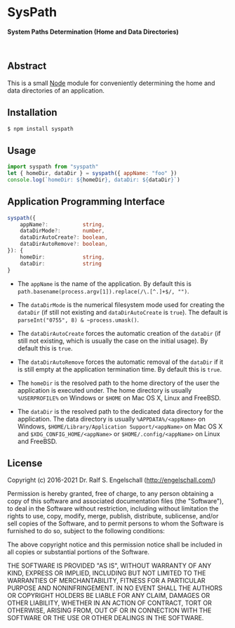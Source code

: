 
SysPath
=======

**System Paths Determination (Home and Data Directories)**

<p/>
<img src="https://nodei.co/npm/syspath.png?downloads=true&stars=true" alt=""/>

<p/>
<img src="https://david-dm.org/rse/syspath.png" alt=""/>

Abstract
--------

This is a small [Node](https://nodejs.org/) module for conveniently
determining the home and data directories of an application.

Installation
------------

```sh
$ npm install syspath
```

Usage
-----

```js
import syspath from "syspath"
let { homeDir, dataDir } = syspath({ appName: "foo" })
console.log(`homeDir: ${homeDir}, dataDir: ${dataDir}`)
```

Application Programming Interface
---------------------------------

```ts
syspath({
    appName?:           string,
    dataDirMode?:       number,
    dataDirAutoCreate?: boolean,
    dataDirAutoRemove?: boolean,
}): {
    homeDir:            string,
    dataDir:            string
}
```

- The `appName` is the name of the application. By default this is
  `path.basename(process.argv[1]).replace(/\.[^.]+$/, "")`.

- The `dataDirMode` is the numerical filesystem mode used for creating the
  `dataDir` (if still not existing and `dataDirAutoCreate` is `true`). The
  default is `parseInt("0755", 8) & ~process.umask()`.

- The `dataDirAutoCreate` forces the automatic creation of the `dataDir`
  (if still not existing, which is usually the case on the initial usage).
  By default this is `true`.

- The `dataDirAutoRemove` forces the automatic removal of the `dataDir` if
  it is still empty at the application termination time. By default this
  is `true`.

- The `homeDir` is the resolved path to the home directory of the user
  the application is executed under. The home directory is usually
  `%USERPROFILE%` on Windows or `$HOME` on Mac OS X, Linux and FreeBSD.

- The `dataDir` is the resolved path to the dedicated data directory for
  the application. The data directory is usually `%APPDATA%/<appName>` on
  Windows, `$HOME/Library/Application Support/<appName>` on Mac OS X and
  `$XDG_CONFIG_HOME/<appName>` or `$HOME/.config/<appName>` on Linux and
  FreeBSD.

License
-------

Copyright (c) 2016-2021 Dr. Ralf S. Engelschall (http://engelschall.com/)

Permission is hereby granted, free of charge, to any person obtaining
a copy of this software and associated documentation files (the
"Software"), to deal in the Software without restriction, including
without limitation the rights to use, copy, modify, merge, publish,
distribute, sublicense, and/or sell copies of the Software, and to
permit persons to whom the Software is furnished to do so, subject to
the following conditions:

The above copyright notice and this permission notice shall be included
in all copies or substantial portions of the Software.

THE SOFTWARE IS PROVIDED "AS IS", WITHOUT WARRANTY OF ANY KIND,
EXPRESS OR IMPLIED, INCLUDING BUT NOT LIMITED TO THE WARRANTIES OF
MERCHANTABILITY, FITNESS FOR A PARTICULAR PURPOSE AND NONINFRINGEMENT.
IN NO EVENT SHALL THE AUTHORS OR COPYRIGHT HOLDERS BE LIABLE FOR ANY
CLAIM, DAMAGES OR OTHER LIABILITY, WHETHER IN AN ACTION OF CONTRACT,
TORT OR OTHERWISE, ARISING FROM, OUT OF OR IN CONNECTION WITH THE
SOFTWARE OR THE USE OR OTHER DEALINGS IN THE SOFTWARE.

